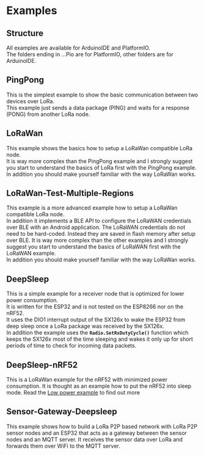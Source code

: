 # Examples

## Structure
All examples are available for ArduinoIDE and PlatformIO.    
The folders ending in ...Pio are for PlatformIO, other folders are for ArduinoIDE.    

## PingPong
This is the simplest example to show the basic communication between two devices over LoRa.    
This example just sends a data package (PING) and waits for a response (PONG) from another LoRa node.

## LoRaWan
This example shows the basics how to setup a LoRaWan compatible LoRa node.    
It is way more complex than the PingPong example and I strongly suggest you start to understand the basics of LoRa first with the PingPong example.    
In addition you should make yourself familiar with the way LoRaWan works.

## LoRaWan-Test-Multiple-Regions
This example is a more advanced example how to setup a LoRaWan compatible LoRa node.    
In addition it implements a BLE API to configure the LoRaWAN credentials over BLE with an Android application. The LoRaWAN credentials do not need to be hard-coded. Instead they are saved in flash memory after setup over BLE.
It is way more complex than the other examples and I strongly suggest you start to understand the basics of LoRaWAN first with the LoRaWAN example.    
In addition you should make yourself familiar with the way LoRaWan works.

## DeepSleep
This is a simple example for a receiver node that is optimized for lower power consumption.   
It is written for the ESP32 and is not tested on the ESP8266 nor on the nRF52.    
It uses the DIO1 interrupt output of the SX126x to wake the ESP32 from deep sleep once a LoRa package was received by the SX126x.    
In addition the example uses the **`Radio.SetRxDutyCycle()`** function which keeps the SX126x most of the time sleeping and wakes it only up for short periods of time to check for incoming data packets.

## DeepSleep-nRF52
This is a LoRaWan example for the nRF52 with minimized power consumption. It is thought as an example how to put the nRF52 into sleep mode. Read the [Low power example](Low_Power_Example.md) to find out more    

## Sensor-Gateway-Deepsleep
This example shows how to build a LoRa P2P based network with LoRa P2P sensor nodes and an ESP32 that acts as a gateway between the sensor nodes and an MQTT server. It receives the sensor data over LoRa and forwards them over WiFi to the MQTT server.
